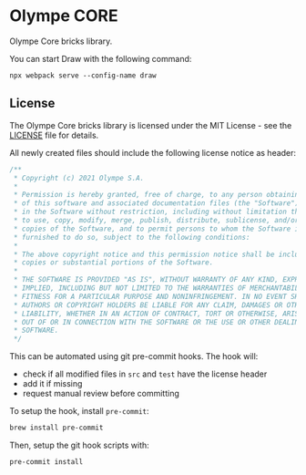 # Olympe CORE

Olympe Core bricks library.

You can start Draw with the following command:
```
npx webpack serve --config-name draw
```

## License

The Olympe Core bricks library is licensed under the MIT License - see the [LICENSE](./LICENSE) file for details.

All newly created files should include the following license notice as header:

```javascript
/**
 * Copyright (c) 2021 Olympe S.A.
 *
 * Permission is hereby granted, free of charge, to any person obtaining a copy
 * of this software and associated documentation files (the "Software"), to deal
 * in the Software without restriction, including without limitation the rights
 * to use, copy, modify, merge, publish, distribute, sublicense, and/or sell
 * copies of the Software, and to permit persons to whom the Software is
 * furnished to do so, subject to the following conditions:
 *
 * The above copyright notice and this permission notice shall be included in all
 * copies or substantial portions of the Software.
 *
 * THE SOFTWARE IS PROVIDED "AS IS", WITHOUT WARRANTY OF ANY KIND, EXPRESS OR
 * IMPLIED, INCLUDING BUT NOT LIMITED TO THE WARRANTIES OF MERCHANTABILITY,
 * FITNESS FOR A PARTICULAR PURPOSE AND NONINFRINGEMENT. IN NO EVENT SHALL THE
 * AUTHORS OR COPYRIGHT HOLDERS BE LIABLE FOR ANY CLAIM, DAMAGES OR OTHER
 * LIABILITY, WHETHER IN AN ACTION OF CONTRACT, TORT OR OTHERWISE, ARISING FROM,
 * OUT OF OR IN CONNECTION WITH THE SOFTWARE OR THE USE OR OTHER DEALINGS IN THE
 * SOFTWARE.
 */
```

This can be automated using git pre-commit hooks. The hook will:

- check if all modified files in `src` and `test` have the license header
- add it if missing
- request manual review before committing

To setup the hook, install `pre-commit`:

```bash
brew install pre-commit
```

Then, setup the git hook scripts with:

```bash
pre-commit install
```
